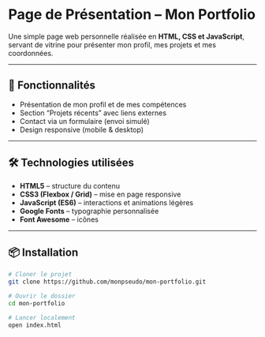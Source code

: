 # Page de Présentation – Mon Portfolio

Une simple page web personnelle réalisée en **HTML, CSS et JavaScript**, servant de vitrine pour présenter mon profil, mes projets et mes coordonnées.

---

## 🚀 Fonctionnalités

- Présentation de mon profil et de mes compétences
- Section “Projets récents” avec liens externes
- Contact via un formulaire (envoi simulé)
- Design responsive (mobile & desktop)

---

## 🛠️ Technologies utilisées

- **HTML5** – structure du contenu  
- **CSS3 (Flexbox / Grid)** – mise en page responsive  
- **JavaScript (ES6)** – interactions et animations légères  
- **Google Fonts** – typographie personnalisée  
- **Font Awesome** – icônes  

---

## 📦 Installation

```bash
# Cloner le projet
git clone https://github.com/monpseudo/mon-portfolio.git

# Ouvrir le dossier
cd mon-portfolio

# Lancer localement
open index.html
